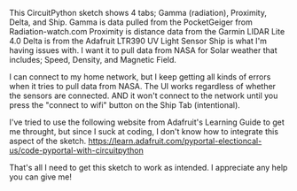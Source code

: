 This CircuitPython sketch shows 4 tabs; Gamma (radiation), Proximity, Delta, and Ship.
Gamma is data pulled from the PocketGeiger from Radiation-watch.com
Proximity is distance data from the Garmin LIDAR Lite 4.0
Delta is from the Adafruit LTR390 UV Light Sensor
Ship is what I'm having issues with. I want it to pull data from NASA for Solar weather that includes; Speed, Density, and Magnetic Field.

I can connect to my home network, but I keep getting all kinds of errors when it tries to pull data from NASA. 
The UI works regardless of whether the sensors are connected. AND it won't connect to the network until you press the "connect to wifi" button on the Ship Tab (intentional).

I've tried to use the following website from Adafruit's Learning Guide to get me throught, but since I suck at coding, I don't know how to integrate this aspect of the sketch.
https://learn.adafruit.com/pyportal-electioncal-us/code-pyportal-with-circuitpython

That's all I need to get this sketch to work as intended. I appreciate any help you can give me!
